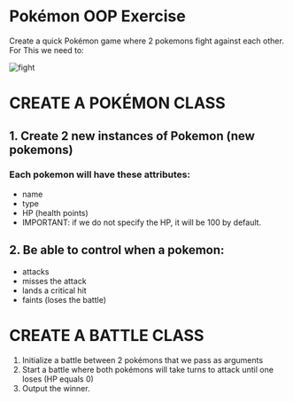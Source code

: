 # Pokémon OOP Exercise

 Create a quick Pokémon game where 2 pokemons fight against each other. For This we need to:

![fight](https://thumbs.gfycat.com/BoilingFrankIbizanhound-small.gif)

# CREATE A POKÉMON CLASS

## 1. Create 2 new instances of Pokemon (new pokemons)
### Each pokemon will have these attributes:
- name
- type
- HP (health points)
- IMPORTANT: if we do not specify the HP, it will be 100 by default.

## 2. Be able to control when a pokemon:
- attacks
- misses the attack
- lands a critical hit
- faints (loses the battle)


# CREATE A BATTLE CLASS

 1. Initialize a battle between 2 pokémons that we pass as arguments
 2. Start a battle where both pokémons will take turns to attack until one loses (HP equals 0)
 3. Output the winner.

